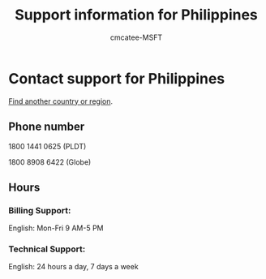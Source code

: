 ﻿---                                
title: Support information for Philippines
author: cmcatee-MSFT
ms.author: cmcatee
manager: mnirkhe
audience: Admin
ms.topic: reference
ms.service: o365-administration
ms.collection: Adm_Support
localization_priority: Priority
description: Learn how to contact support for your country or region.
ROBOTS: NOINDEX, NOFOLLOW
---

# Contact support for Philippines

[Find another country or region](../contact-support-for-business-products.md).

## Phone number
1800 1441 0625 (PLDT)

1800 8908 6422 (Globe)

## Hours
### Billing Support:

English: Mon-Fri 9 AM-5 PM

### Technical Support:

English: 24 hours a day, 7 days a week